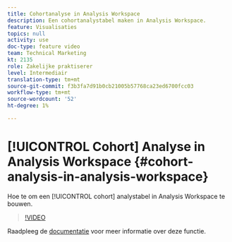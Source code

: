 ```yaml
---
title: Cohortanalyse in Analysis Workspace
description: Een cohortanalystabel maken in Analysis Workspace.
feature: Visualisaties
topics: null
activity: use
doc-type: feature video
team: Technical Marketing
kt: 2135
role: Zakelijke praktiserer
level: Intermediair
translation-type: tm+mt
source-git-commit: f3b3fa7d91b0cb21005b57768ca23ed6700fcc03
workflow-type: tm+mt
source-wordcount: '52'
ht-degree: 1%

---
```



# [!UICONTROL Cohort] Analyse in Analysis Workspace  {#cohort-analysis-in-analysis-workspace}

Hoe te om een [!UICONTROL cohort] analystabel in Analysis Workspace te bouwen.

>[!VIDEO](https://video.tv.adobe.com/v/23990/?quality=12)

Raadpleeg de [documentatie](https://marketing.adobe.com/resources/help/en_US/analytics/analysis-workspace/cohort_analysis.html) voor meer informatie over deze functie.
